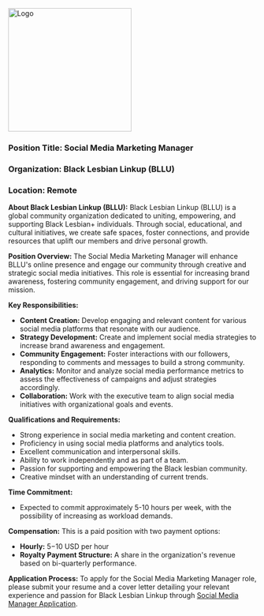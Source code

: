 <img src="https://drive.google.com/uc?id=1GU0CGcnM2uM_Q1whZEREbJ9V7CfbGvSm" alt="Logo" width="250">

### Position Title: Social Media Marketing Manager
### Organization: Black Lesbian Linkup (BLLU)
### Location: Remote

**About Black Lesbian Linkup (BLLU):**
Black Lesbian Linkup (BLLU) is a global community organization dedicated to uniting, empowering, and supporting Black Lesbian+ individuals. Through social, educational, and cultural initiatives, we create safe spaces, foster connections, and provide resources that uplift our members and drive personal growth.

**Position Overview:**
The Social Media Marketing Manager will enhance BLLU's online presence and engage our community through creative and strategic social media initiatives. This role is essential for increasing brand awareness, fostering community engagement, and driving support for our mission.

**Key Responsibilities:**

* **Content Creation:** Develop engaging and relevant content for various social media platforms that resonate with our audience.
* **Strategy Development:** Create and implement social media strategies to increase brand awareness and engagement.
* **Community Engagement:** Foster interactions with our followers, responding to comments and messages to build a strong community.
* **Analytics:** Monitor and analyze social media performance metrics to assess the effectiveness of campaigns and adjust strategies accordingly.
* **Collaboration:** Work with the executive team to align social media initiatives with organizational goals and events.

**Qualifications and Requirements:**

* Strong experience in social media marketing and content creation.
* Proficiency in using social media platforms and analytics tools.
* Excellent communication and interpersonal skills.
* Ability to work independently and as part of a team.
* Passion for supporting and empowering the Black lesbian community.
* Creative mindset with an understanding of current trends.

**Time Commitment:**

* Expected to commit approximately 5-10 hours per week, with the possibility of increasing as workload demands.

**Compensation:**
This is a paid position with two payment options:

* **Hourly:** $5-$10 USD per hour
* **Royalty Payment Structure:** A share in the organization's revenue based on bi-quarterly performance.

**Application Process:**
To apply for the Social Media Marketing Manager role, please submit your resume and a cover letter detailing your relevant experience and passion for Black Lesbian Linkup through [Social Media Manager Application](https://forms.gle/1NEvFCQaGXVq9k8n9).
